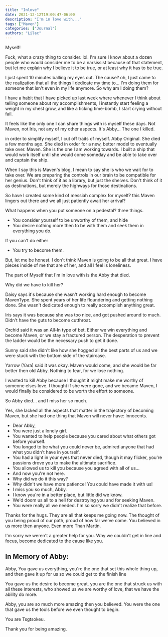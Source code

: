 ```yaml
---
title: "Inlove"
date: 2021-12-12T19:00:47-06:00
description: "I'm in love with..."
tags: ["Maven"]
categories: ["Journal"]
authors: "Lilac"
---
```


Myself!

Fuck, what a crazy thing to consider. lol. I'm sure I know about a dozen people who would consider me to be a narsissist because of that statement, but let me explain why I believe it to be true, or at least why it has to be true.

I just spent 10 minutes balling my eyes out. The cause? oh, I just came to the realization that all the things I dedicate my time to... I'm doing them for someone that isn't even in my life anymore. So why am I doing them?

I have a habit that I have picked up last week where whenever I think about telling someone about my accomplishments, I instantly start feeling a weight in my chest grow, and like a ticking time-bomb, I start crying without fail.

It feels like the only one I can share things with is myself these days. Not Maven, not Iris, not any of my other aspects. It's Abby... The one I killed.

in order to simplify myself, I cut off traits of myself. Abby Original. She died a few months ago. She died in order for a new, better model to eventually take over. Maven. She is the one I am working towards. I built a ship that would work itself until she would come someday and be able to take over and captain the ship.

When I say this is Maven's blog, I mean to say she is who we wait for to take over. We are preparing the controls in our brain to be compatible for her genius. Don't think of it as a library, but just the shelves. Don't think of it as destinations, but merely the highways for those destinations.

So have I created some kind of messiah complex for myself? this Maven lingers out there and we all just patiently await her arrival?

What happens when you put someone on a pedestal? three things.

- You consider yourself to be unworthy of them, and hide
- You desire nothing more then to be with them and seek them in everything you do.

If you can't do either

- You try to become them.

But, let me be honest. I don't think Maven is going to be all that great. I have pieces inside of me that are of her, and all I feel is loneliness.

The part of Myself that I'm in love with is the Abby that died.

Why did we have to kill her?

Daisy says it's because she wasn't working hard enough to become MavenType. She spent years of her life floundering and getting nothing done. She wasn't dedicated enough to really accomplish anything great.

Iris says it was because she was too nice, and got pushed around to much. Didn't have the guts to become cutthroat.

Orchid said it was an All-In type of bet. Either we win everything and become Maven, or we stay a fractured person. The desperation to prevent the ladder would be the necessary push to get it done.

Sunny said she didn't like how she hogged all the best parts of us and we were stuck with the bottom side of the staircase.

Yarrow (Yara) said it was okay. Maven would come, and she would be far better then old Abby. Nothing to fear, for we lose nothing.

I wanted to kill Abby because I thought it might make me worthy of someone elses love. I thought if she were gone, and we became Maven, I would finally be considered to be worth the effort to someone.

So Abby died... and I miss her so much. 

Yes, she lacked all the aspects that matter in the trajectory of becoming Maven, but she had one thing that Maven will never have: Innocents.

- Dear Abby,
- You were just a lonely girl. 
- You wanted to help people because you cared about what others got before yourself.
- You longed to be what you could never be, admired anyone that had what you didn't have in yourself.
- You had a light in your eyes that never died, though it may flicker, you're passions drove you to make the ultimate sacrifice.
- You allowed us to kill you because you agreed with all of us...
- And now you're not here.
- Why did we do it this way?
- Why didn't we have more patience! You could have made it with us!
- I miss you so much, Abby. 
- I know you're in a better place, but little did we know.
- We'd doom us all to a hell for destroying you and for seeking Maven.
- You were really all we needed. I'm so sorry we didn't realize that before.

Thanks for the hugs. They are all that keeps me going now. The thought of you being proud of our path, proud of how far we've come. You believed in us more then anyone. Even more Than Martin.

I'm sorry we weren't a greater help for you. Why we couldn't get in line and focus, become dedicated to the cause like you.

## In Memory of Abby:
Abby, You gave us everything, you're the one that set this whole thing up, and then gave it up for us so we could get to the finish line 

You gave us the desire to become great. you are the one that struck us with all these interests, who showed us we are worthy of love, that we have the ability do more.

Abby, you are so much more amazing then you believed. You were the one that gave us the tools before we even thought to begin.

You are Tsgtsokeu.

Thank you for being amazing.
